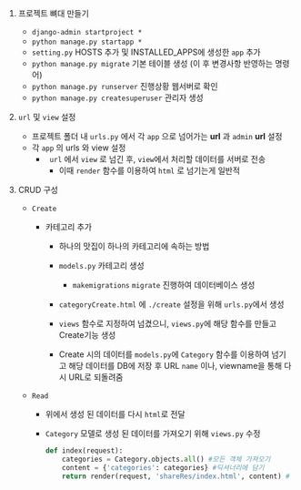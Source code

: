 1. 프로젝트 뼈대 만들기

   - `django-admin startproject *`
   - `python manage.py startapp *`
   - `setting.py` HOSTS 추가 및 INSTALLED_APPS에  생성한 `app` 추가
   - `python manage.py migrate` 기본 테이블 생성 (이 후 변경사항 반영하는 명령어)
   - `python manage.py runserver` 진행상황 웹서버로 확인
   - `python manage.py createsuperuser` 관리자 생성

2. `url` 및 `view` 설정

   - 프로젝트 폴더 내 `urls.py` 에서 각 `app` 으로 넘어가는 **url** 과 `admin` **url** 설정
   - 각 `app` 의 urls 와 view 설정
     - ` url` 에서 `view` 로 넘긴 후, `view`에서  처리할 데이터를 서버로 전송
       - 이때 `render` 함수를 이용하여 `html` 로 넘기는게 일반적

3. CRUD 구성

   - `Create`

     - 카테고리 추가

       - 하나의 맛집이 하나의 카테고리에 속하는 방법
       - `models.py` 카테고리 생성
         - `makemigrations` `migrate` 진행하여 데이터베이스 생성

       - `categoryCreate.html` 에 `./create` 설정을 위해 `urls.py`에서 생성
       - `views` 함수로 지정하여 넘겼으니, `views.py`에 해당 함수를 만들고 Create기능 생성
       - Create 시의 데이터를 `models.py`에 `Category` 함수를 이용하여 넘기고 해당 데이터를 DB에 저장 후 URL `name` 이나, viewname을 통해 다시 URL로 되돌려줌

   - `Read`

     - 위에서 생성 된 데이터를 다시 `html`로 전달

     - `Category` 모델로 생성 된 데이터를 가져오기 위해 `views.py` 수정

       ```python
       def index(request):
           categories = Category.objects.all() #모든 객체 가져오기
           content = {'categories': categories} #딕셔너리에 담기
           return render(request, 'shareRes/index.html', content) #
       ```

       

